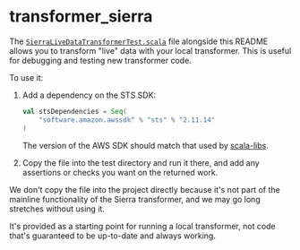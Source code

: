 # transformer_sierra

The [`SierraLiveDataTransformerTest.scala`](SierraLiveDataTransformerTest.scala) file alongside this README allows you to transform "live" data with your local transformer.
This is useful for debugging and testing new transformer code.

To use it:

1.  Add a dependency on the STS SDK:

    ```scala
    val stsDependencies = Seq(
        "software.amazon.awssdk" % "sts" % "2.11.14"
    )
    ```

    The version of the AWS SDK should match that used by [scala-libs](https://github.com/wellcomecollection/scala-libs/blob/main/project/Dependencies.scala).

2.  Copy the file into the test directory and run it there, and add any assertions or checks you want on the returned work.

We don't copy the file into the project directly because it's not part of the mainline functionality of the Sierra transformer, and we may go long stretches without using it.

It's provided as a starting point for running a local transformer, not code that's guaranteed to be up-to-date and always working.
